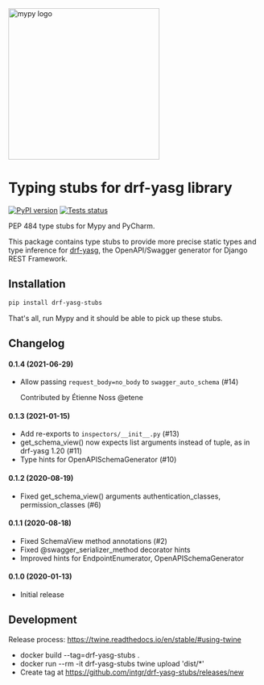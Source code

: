 <a href="http://mypy-lang.org/">
<img src="http://mypy-lang.org/static/mypy_light.svg" alt="mypy logo" width="300px"/>
</a>

# Typing stubs for drf-yasg library

[![PyPI version](https://badge.fury.io/py/drf-yasg-stubs.svg)](https://badge.fury.io/py/drf-yasg-stubs)
[![Tests status](https://github.com/intgr/drf-yasg-stubs/workflows/Tests/badge.svg?branch=master)](https://github.com/intgr/drf-yasg-stubs/actions?query=workflow:Tests)

PEP 484 type stubs for Mypy and PyCharm.

This package contains type stubs to provide more precise static types and
type inference for
[drf-yasg](https://drf-yasg.readthedocs.io/en/stable/), the OpenAPI/Swagger
generator for Django REST Framework.

## Installation

```bash
pip install drf-yasg-stubs
```

That's all, run Mypy and it should be able to pick up these stubs.

## Changelog

#### 0.1.4 (2021-06-29)
* Allow passing `request_body=no_body` to `swagger_auto_schema` (#14)

  Contributed by Étienne Noss @etene

#### 0.1.3 (2021-01-15)
* Add re-exports to `inspectors/__init__.py` (#13)
* get_schema_view() now expects list arguments instead of tuple, as in
  drf-yasg 1.20 (#11)
* Type hints for OpenAPISchemaGenerator (#10)

#### 0.1.2 (2020-08-19)
* Fixed get_schema_view() arguments authentication_classes, permission_classes (#6)

#### 0.1.1 (2020-08-18)
* Fixed SchemaView method annotations (#2)
* Fixed @swagger_serializer_method decorator hints
* Improved hints for EndpointEnumerator, OpenAPISchemaGenerator

#### 0.1.0 (2020-01-13)
* Initial release

## Development

Release process: https://twine.readthedocs.io/en/stable/#using-twine

* docker build --tag=drf-yasg-stubs .
* docker run --rm -it drf-yasg-stubs twine upload 'dist/*'
* Create tag at https://github.com/intgr/drf-yasg-stubs/releases/new
